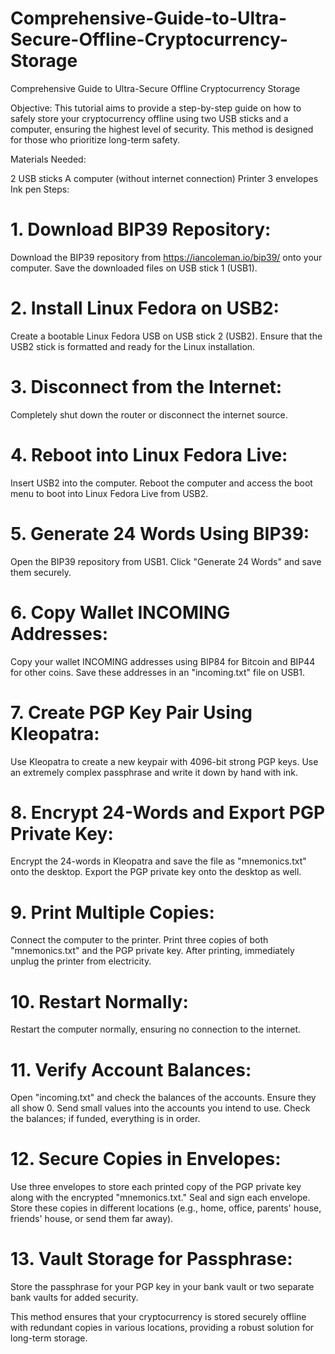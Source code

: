 # Comprehensive-Guide-to-Ultra-Secure-Offline-Cryptocurrency-Storage
Comprehensive Guide to Ultra-Secure Offline Cryptocurrency Storage

Objective:
This tutorial aims to provide a step-by-step guide on how to safely store your cryptocurrency offline using two USB sticks and a computer, ensuring the highest level of security. This method is designed for those who prioritize long-term safety.

Materials Needed:

2 USB sticks
A computer (without internet connection)
Printer
3 envelopes
Ink pen
Steps:

# 1. Download BIP39 Repository:

Download the BIP39 repository from https://iancoleman.io/bip39/ onto your computer.
Save the downloaded files on USB stick 1 (USB1).

# 2. Install Linux Fedora on USB2:

Create a bootable Linux Fedora USB on USB stick 2 (USB2).
Ensure that the USB2 stick is formatted and ready for the Linux installation.
# 3. Disconnect from the Internet:

Completely shut down the router or disconnect the internet source.
# 4. Reboot into Linux Fedora Live:

Insert USB2 into the computer.
Reboot the computer and access the boot menu to boot into Linux Fedora Live from USB2.
# 5. Generate 24 Words Using BIP39:

Open the BIP39 repository from USB1.
Click "Generate 24 Words" and save them securely.
# 6. Copy Wallet INCOMING Addresses:

Copy your wallet INCOMING addresses using BIP84 for Bitcoin and BIP44 for other coins.
Save these addresses in an "incoming.txt" file on USB1.
# 7. Create PGP Key Pair Using Kleopatra:

Use Kleopatra to create a new keypair with 4096-bit strong PGP keys.
Use an extremely complex passphrase and write it down by hand with ink.
# 8. Encrypt 24-Words and Export PGP Private Key:

Encrypt the 24-words in Kleopatra and save the file as "mnemonics.txt" onto the desktop.
Export the PGP private key onto the desktop as well.
# 9. Print Multiple Copies:

Connect the computer to the printer.
Print three copies of both "mnemonics.txt" and the PGP private key.
After printing, immediately unplug the printer from electricity.
# 10. Restart Normally:

Restart the computer normally, ensuring no connection to the internet.
# 11. Verify Account Balances:

Open "incoming.txt" and check the balances of the accounts. Ensure they all show 0.
Send small values into the accounts you intend to use.
Check the balances; if funded, everything is in order.
# 12. Secure Copies in Envelopes:

Use three envelopes to store each printed copy of the PGP private key along with the encrypted "mnemonics.txt."
Seal and sign each envelope.
Store these copies in different locations (e.g., home, office, parents' house, friends' house, or send them far away).
# 13. Vault Storage for Passphrase:

Store the passphrase for your PGP key in your bank vault or two separate bank vaults for added security.

This method ensures that your cryptocurrency is stored securely offline with redundant copies in various locations, providing a robust solution for long-term storage.
